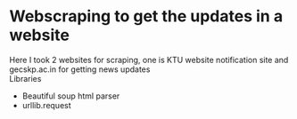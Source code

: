 # Webscraping to get the updates in a website
Here I took 2 websites for scraping, one is KTU website notification site and gecskp.ac.in for getting news updates
<br>
<bt>
Libraries
<ul>
<li>Beautiful soup html parser</li>
<li>urllib.request</li>
</ul>
